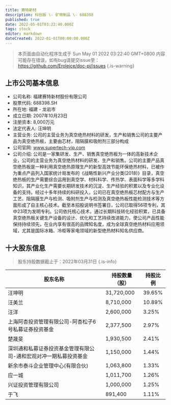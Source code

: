 ```yaml
---
title: 赛特新材
description: 科创板 \- 矿物制品 \- 688398
published: true
date: 2022-05-01T03:22:40.000Z
tags: stock
editor: markdown
dateCreated: 2022-01-01T00:00:00.000Z
---
```


> 本页面由自动化程序生成于 Sun May 01 2022 03:22:40 GMT+0800
> 内容可能存在错误，如有bug请提交issue至：https://github.com/Eroleice/doc-pi/issues
{.is-warning}

## 上市公司基本信息
- 公司名称: 福建赛特新材股份有限公司
- 股票代码: 688398.SH
- 所在地: 福建 - 龙岩市
- 成立日期: 2007年10月23日
- 注册资本: 8,000万元
- 法定代表人: 汪坤明
- 主营业务: 公司的主营业务为真空绝热材料的研发，生产和销售公司的主要产品为真空绝热板，主要由芯材，阻隔膜和吸附剂三部分构成
- 公司官网: www.supertech-vip.com
- 公司介绍: 公司是一家集研发、生产、销售真空绝热板为一体的高新技术企业，公司的主营业务为真空绝热材料的研发、生产和销售。公司的主要产品真空绝热板是一种利用真空绝热原理生产的新型高效节能环保绝热材料，已被作为重点产品列入国家统计局发布的《战略性新兴产业分类(2018)》目录，真空绝热板的生产需要综合运用到真空学、材料科学、传热学、表面科学等多学科知识，其产业化生产需要长期研发技术的沉淀、生产经验的积累以及专业化设备的支持。经过十多年持续的科研投入，公司已在真空绝热板芯材配方与生产工艺、阻隔膜生产与检测、吸附剂生产与检测及真空绝热板性能检测技术等方面形成了自主核心技术。截至本招股说明书签署日，公司已取得56项专利，其中23项为发明专利。公司依托核心技术，通过长期科技转化经验积累，已具备真空绝热板关键生产设备的设计、优化和工艺持续改进能力，使公司产品性能保持持续领先，在业内享有很高的品牌知名度，成为全球真空绝热材料应用领域，尤其是国际冰箱、冷柜等家电领域的新型绝热材料知名供应商。


## 十大股东信息
> 股东持股数据截止于：2022年03月31日
{.is-info}

| 股东名称 | 持股数量（股） | 持股比例 |
| --- | --- | --- |
| 汪坤明 | 31,720,000 | 39.65% |
| 汪美兰 | 8,710,000 | 10.89% |
| 汪洋 | 2,600,000 | 3.25% |
| 上海阿杏投资管理有限公司-阿杏松子6号私募证券投资基金 | 2,377,500 | 2.97% |
| 楚晟旻 | 1,930,500 | 2.41% |
| 深圳通和私募证券投资基金管理有限公司-通和宏观对冲一期私募投资基金 | 1,150,000 | 1.44% |
| 新余市泰斗企业管理中心(有限合伙) | 1,063,800 | 1.33% |
| 应一城 | 1,011,700 | 1.26% |
| 兴证投资管理有限公司 | 1,000,000 | 1.25% |
| 于飞 | 891,400 | 1.11% |




